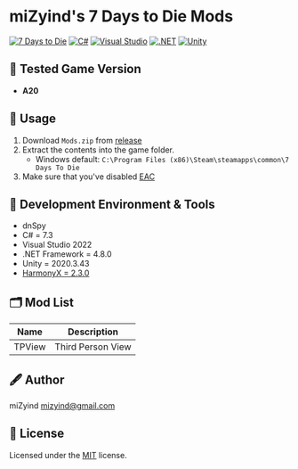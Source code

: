 ﻿# miZyind's 7 Days to Die Mods

[![7 Days to Die](https://img.shields.io/badge/7D2D-000?style=for-the-badge&logo=steam)](https://store.steampowered.com/app/251570/7_Days_to_Die)
[![C#](https://img.shields.io/badge/7.3-239120?style=for-the-badge&logo=c-sharp)](https://docs.microsoft.com/dotnet/csharp)
[![Visual Studio](https://img.shields.io/badge/2022-5c2d91?style=for-the-badge&logo=visual-studio)](https://visualstudio.microsoft.com)
[![.NET](https://img.shields.io/badge/4.8.0-512bd4?style=for-the-badge&logo=.net)](https://dotnet.microsoft.com)
[![Unity](https://img.shields.io/badge/2020.3.43-fff?style=for-the-badge&logo=unity&logoColor=000)](https://unity.com)

## 🔮 Tested Game Version

- **A20**

## 🔮 Usage

1. Download `Mods.zip` from [release](https://github.com/miZyind/7D2D-Mods/releases/tag/v2023.01.04)
2. Extract the contents into the game folder.
   - Windows default: `C:\Program Files (x86)\Steam\steamapps\common\7 Days To Die`
3. Make sure that you've disabled [EAC](https://www.easy.ac)

## 💠 Development Environment & Tools

- dnSpy
- C# = 7.3
- Visual Studio 2022
- .NET Framework = 4.8.0
- Unity = 2020.3.43
- [HarmonyX = 2.3.0](https://github.com/BepInEx/HarmonyX/releases/tag/v2.3.0)

## 🗂 Mod List

|  Name  |    Description    |
| :----: | :---------------: |
| TPView | Third Person View |

## 🖋 Author

miZyind <mizyind@gmail.com>

## 📇 License

Licensed under the [MIT](LICENSE) license.
